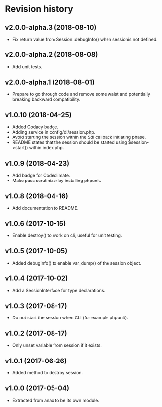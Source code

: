 Revision history
=================================


v2.0.0-alpha.3 (2018-08-10)
---------------------------------

* Fix return value from Session::debugInfo() when sessionis not defined.



v2.0.0-alpha.2 (2018-08-08)
---------------------------------

* Add unit tests.



v2.0.0-alpha.1 (2018-08-01)
---------------------------------

* Prepare to go through code and remove some waist and potentially breaking backward compatibility.



v1.0.10 (2018-04-25)
---------------------------------

* Added Codacy badge.
* Adding service in config/di/session.php.
* Avoid starting the session within the $di callback initiating phase.
* README states that the session should be started using $session->start() within index.php.



v1.0.9 (2018-04-23)
---------------------------------

* Add badge for Codeclimate.
* Make pass scrutinizer by installing phpunit.



v1.0.8 (2018-04-16)
---------------------------------

* Add documentation to README.



v1.0.6 (2017-10-15)
---------------------------------

* Enable destroy() to work on cli, useful for unit testing.



v1.0.5 (2017-10-05)
---------------------------------

* Added debugInfo() to enable var_dump() of the session object.



v1.0.4 (2017-10-02)
---------------------------------

* Add a SessionInterface for type declarations.



v1.0.3 (2017-08-17)
---------------------------------

* Do not start the session when CLI (for example phpunit).



v1.0.2 (2017-08-17)
---------------------------------

* Only unset variable from session if it exists.



v1.0.1 (2017-06-26)
---------------------------------

* Added method to destroy session.



v1.0.0 (2017-05-04)
---------------------------------

* Extracted from anax to be its own module.
